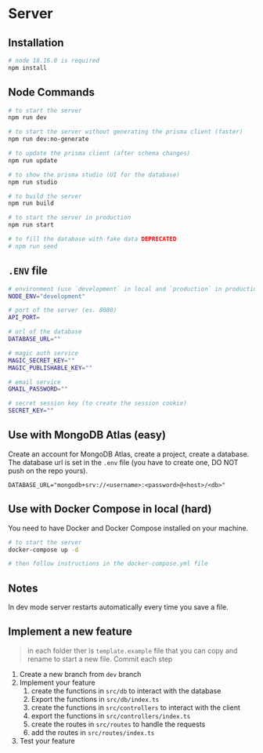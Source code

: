 # Server

## Installation

```bash
# node 18.16.0 is required
npm install
```

## Node Commands

```bash
# to start the server
npm run dev

# to start the server without generating the prisma client (faster)
npm run dev:no-generate

# to update the prisma client (after schema changes)
npm run update

# to show the prisma studio (UI for the database)
npm run studio

# to build the server
npm run build

# to start the server in production
npm run start

# to fill the database with fake data DEPRECATED
# npm run seed
```

## `.ENV` file

```bash
# environment (use `development` in local and `production` in production)
NODE_ENV="development"

# port of the server (es. 8080)
API_PORT=

# url of the database
DATABASE_URL=""

# magic auth service
MAGIC_SECRET_KEY=""
MAGIC_PUBLISHABLE_KEY=""

# email service
GMAIL_PASSWORD=""

# secret session key (to create the session cookie)
SECRET_KEY=""
```

## Use with MongoDB Atlas (easy)

Create an account for MongoDB Atlas, create a project, create a database.
The database url is set in the `.env` file (you have to create one, DO NOT push on the repo yours).

```env
DATABASE_URL="mongodb+srv://<username>:<password>@<host>/<db>"
```

## Use with Docker Compose in local (hard)

You need to have Docker and Docker Compose installed on your machine.

```bash
# to start the server
docker-compose up -d

# then follow instructions in the docker-compose.yml file
```

## Notes

In dev mode server restarts automatically every time you save a file.

## Implement a new feature

> in each folder ther is `template.example` file that you can copy and rename to start a new file.
> Commit each step

1. Create a new branch from `dev` branch
2. Implement your feature
   1. create the functions in `src/db` to interact with the database
   2. Export the functions in `src/db/index.ts`
   3. create the functions in `src/controllers` to interact with the client
   4. export the functions in `src/controllers/index.ts`
   5. create the routes in `src/routes` to handle the requests
   6. add the routes in `src/routes/index.ts`
3. Test your feature
